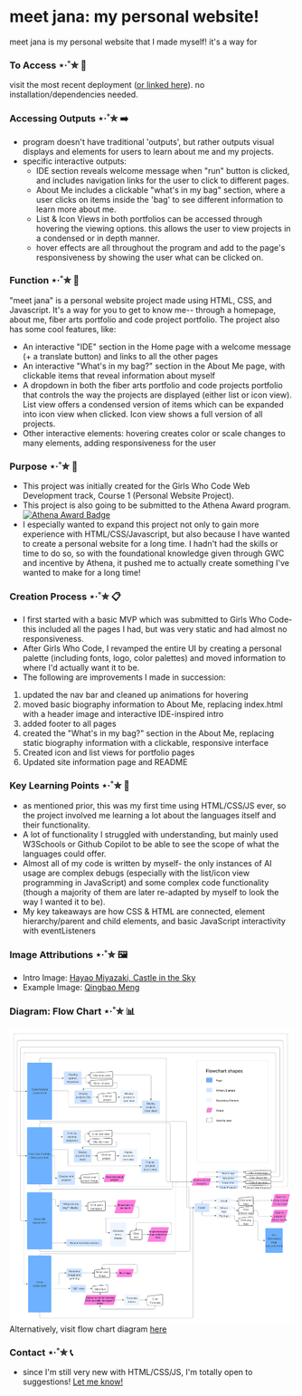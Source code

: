 # meet jana: my personal website!
meet jana is my personal website that I made myself! it's a way for 

### To Access ⋆·˚✮ 🔗
visit the most recent deployment ([or linked here](https://pepper-0.github.io/meet-jana/)). no installation/dependencies needed. 

### Accessing Outputs ⋆·˚✮ ➡️
- program doesn't have traditional 'outputs', but rather outputs visual displays and elements for users to learn about me and my projects.
- specific interactive outputs:
  - IDE section reveals welcome message when "run" button is clicked, and includes navigation links for the user to click to different pages.
  - About Me includes a clickable "what's in my bag" section, where a user clicks on items inside the 'bag' to see different information to learn more about me.
  - List & Icon Views in both portfolios can be accessed through hovering the viewing options. this allows the user to view projects in a condensed or in depth manner.
  - hover effects are all throughout the program and add to the page's responsiveness by showing the user what can be clicked on.

### Function ⋆·˚✮ 🚧
"meet jana" is a personal website project made using HTML, CSS, and Javascript. It's a way for you to get to know me-- through a homepage, about me, fiber arts portfolio and code project portfolio. The project also has some cool features, like:
- An interactive "IDE" section in the Home page with a welcome message (+ a translate button) and links to all the other pages
- An interactive "What's in my bag?" section in the About Me page, with clickable items that reveal information about myself
- A dropdown in both the fiber arts portfolio and code projects portfolio that controls the way the projects are displayed (either list or icon view). List view offers a condensed version of items which can be expanded into icon view when clicked. Icon view shows a full version of all projects.
- Other interactive elements: hovering creates color or scale changes to many elements, adding responsiveness for the user

### Purpose ⋆·˚✮ 📍
- This project was initially created for the Girls Who Code Web Development track, Course 1 (Personal Website Project). 
- This project is also going to be submitted to the Athena Award program. [![Athena Award Badge](https://img.shields.io/endpoint?url=https%3A%2F%2Faward.athena.hackclub.com%2Fapi%2Fbadge)](https://award.athena.hackclub.com?utm_source=readme)
- I especially wanted to expand this project not only to gain more experience with HTML/CSS/Javascript, but also because I have wanted to create a personal website for a long time. I hadn't had the skills or time to do so, so with the foundational knowledge given through GWC and incentive by Athena, it pushed me to actually create something I've wanted to make for a long time!

### Creation Process ⋆·˚✮ 📋
- I first started with a basic MVP which was submitted to Girls Who Code- this included all the pages I had, but was very static and had almost no responsiveness.
- After Girls Who Code, I revamped the entire UI by creating a personal palette (including fonts, logo, color palettes) and moved information to where I'd actually want it to be.
- The following are improvements I made in succession:
1. updated the nav bar and cleaned up animations for hovering
2. moved basic biography information to About Me, replacing index.html with a header image and interactive IDE-inspired intro
3. added footer to all pages
4. created the "What's in my bag?" section in the About Me, replacing static biography information with a clickable, responsive interface
5. Created icon and list views for portfolio pages
6. Updated site information page and README

### Key Learning Points ⋆·˚✮ 📌
- as mentioned prior, this was my first time using HTML/CSS/JS ever, so the project involved me learning a lot about the languages itself and their functionality.
- A lot of functionality I struggled with understanding, but mainly used W3Schools or Github Copilot to be able to see the scope of what the languages could offer.
- Almost all of my code is written by myself- the only instances of AI usage are complex debugs (especially with the list/icon view programming in JavaScript) and some complex code functionality (though a majority of them are later re-adapted by myself to look the way I wanted it to be).
- My key takeaways are how CSS & HTML are connected, element hierarchy/parent and child elements, and basic JavaScript interactivity with eventListeners

### Image Attributions ⋆·˚✮ 🖼️
- Intro Image: [Hayao Miyazaki, Castle in the Sky](https://goodwallpapers.com/wallpaper/14690/studio-ghibli-dreamy-desktop-4k-wallpaper)
- Example Image: [Qingbao Meng](https://unsplash.com/photos/birds-eye-view-photograph-of-green-mountains-01_igFr7hd4)

### Diagram: Flow Chart ⋆·˚✮ 📊
![Image of a flow chart representing my personal website](./assets/meetjanaflowchart.png "Website Flowchart")
Alternatively, visit flow chart diagram [here](https://lucid.app/lucidchart/df134f72-033d-4b15-9273-855e549ed7d0/edit?viewport_loc=-713%2C-2959%2C5414%2C2952%2C0_0&invitationId=inv_5a611754-c303-4711-809c-cc9c74e72904)

### Contact ⋆·˚✮ 📞
- since I'm still very new with HTML/CSS/JS, I'm totally open to suggestions! [Let me know!](https://github.com/pepper-0/pepper-0.github.io/issues)

